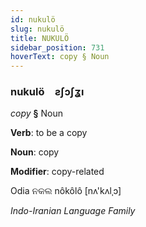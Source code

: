 ```yaml
---
id: nukulö
slug: nukulö
title: NUKULÖ
sidebar_position: 731
hoverText: copy § Noun
---
```


### nukulö&emsp;<span kind="abugida">ƨʃɔʃʓı</span>

*copy* **§** Noun

**Verb**: to be a copy

**Noun**: copy

**Modifier**: copy-related

Odia ନକଲ nôkôlô [nʌ'kʌlˌɔ]

*Indo-Iranian Language Family*